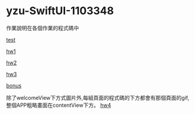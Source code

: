 # yzu-SwiftUI-1103348
作業說明在各個作業的程式碼中

[test](https://github.com/Rebecca931/yzu-SwiftUI-1103348/blob/main/test.md)

[hw1](https://github.com/Rebecca931/yzu-SwiftUI-1103348/blob/main/hw1.md)

[hw2](https://github.com/Rebecca931/yzu-SwiftUI-1103348/blob/main/hw2.md)

[hw3](https://github.com/Rebecca931/yzu-SwiftUI-1103348/blob/main/hw3.md)

[bonus](https://github.com/Rebecca931/yzu-SwiftUI-1103348/blob/main/bonus.md)

除了welcomeView下方式圖片外,每組頁面的程式碼的下方都會有那個頁面的gif,整個APP粗略畫面在contentView下方。
[hw4](https://github.com/Rebecca931/yzu-SwiftUI-1103348/blob/main/hw4.md)
